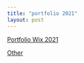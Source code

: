 ```yaml
---
title: "portfolio 2021"
layout: post
---
```


[Portfolio Wix 2021](https://lukekeatinglk03.wixsite.com/website)

<a href="/portfolio-20212.html" >Other</a>


